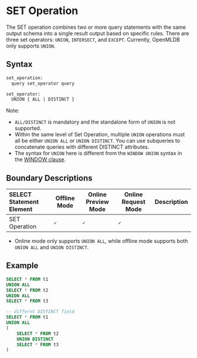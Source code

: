 # SET Operation

The SET operation combines two or more query statements with the same output schema into a single result output based on specific rules. There are three set operators: `UNION`, `INTERSECT`, and `EXCEPT`. Currently, OpenMLDB only supports `UNION`.

## Syntax

```yacc
set_operation:
  query set_operator query

set_operator:
  UNION { ALL | DISTINCT }
```

Note:

- `ALL/DISTINCT` is mandatory and the standalone form of `UNION` is not supported.
- Within the same level of Set Operation, multiple `UNION` operations must all be either `UNION ALL` or `UNION DISTINCT`. You can use subqueries to concatenate queries with different DISTINCT attributes.
- The syntax for `UNION` here is different from the `WINDOW UNION` syntax in the [WINDOW clause](./WINDOW_CLAUSE.md).

## Boundary Descriptions

| SELECT Statement Element | Offline Mode | Online Preview Mode | Online Request Mode | Description |
| :------------------------ | ------------ | -------------------- | ------------------- | :---------- |
| SET Operation             | **``✓``**     | **``✓``**            | **``✓``**           |             |

- Online mode only supports `UNION ALL`, while offline mode supports both `UNION ALL` and `UNION DISTINCT`.


## Example

```sql
SELECT * FROM t1
UNION ALL
SELECT * FROM t2
UNION ALL
SELECT * FROM t3

-- differnt DISTINCT field
SELECT * FROM t1
UNION ALL
(
    SELECT * FROM t2
    UNION DISTINCT
    SELECT * FROM t3
)
```

